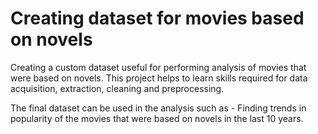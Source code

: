 # Creating dataset for movies based on novels

Creating a custom dataset useful for performing analysis of movies that were based on novels. This project helps to learn skills required for data acquisition, extraction, cleaning and preprocessing.

The final dataset can be used in the analysis such as - Finding trends in popularity of the movies that were based on novels in the last 10 years.
